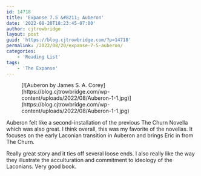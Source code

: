 ```yaml
---
id: 14718
title: 'Expanse 7.5 &#8211; Auberon'
date: '2022-08-20T18:23:45-07:00'
author: cjtrowbridge
layout: post
guid: 'https://blog.cjtrowbridge.com/?p=14718'
permalink: /2022/08/20/expanse-7-5-auberon/
categories:
    - 'Reading List'
tags:
    - 'The Expanse'
---
```


<figure class="wp-block-image size-full">[![Auberon by James S. A. Corey](https://blog.cjtrowbridge.com/wp-content/uploads/2022/08/Auberon-1-1.jpg)](https://blog.cjtrowbridge.com/wp-content/uploads/2022/08/Auberon-1-1.jpg)</figure>Auberon felt like a second-installation of the previous The Churn Novella which was also great. I think overall, this was my favorite of the novellas. It focuses on the early Laconian transition in Auberon and brings Eric in from The Churn.

Really great story and it ties off several loose ends. I also really like the way they illustrate the acculturation and commitment to ideology of the Laconians. Very good book.